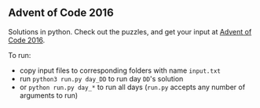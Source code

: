 ## Advent of Code 2016

Solutions in python. Check out the puzzles, and get your input at [Advent of
Code 2016](https://adventofcode.com/2016).

To run:
- copy input files to corresponding folders with name `input.txt`
- run `python3 run.py day_DD` to run day `DD`'s solution
- or `python run.py day_*` to run all days (`run.py` accepts any number of
  arguments to run)
